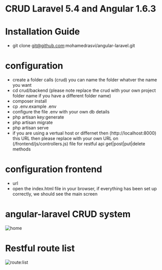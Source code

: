 # CRUD  Laravel 5.4 and Angular 1.6.3

# Installation Guide

* git clone git@github.com:mohamedrasvi/angular-laravel.git 

# configuration

* create a folder calls (crud) you can name the folder whatver the name you want
* cd crud/backend (please note replace the crud with your own project folder name if you have a different folder name)
* composer install
* cp .env.example .env
* configure the file .env with your own db details
* php artisan key:generate
* php artisan migrate
* php artisan serve
* if you are using a vertual host or differnet then (http://localhost:8000) this URL then please replace with your own URL on  (/frontend/js/controllers.js) file for restful api get|post|put|delete methods 



# configuration frontend

* url 
* open the index.html file in your browser, if everything has been set up correctly, we should see the main screen


# angular-laravel CRUD system 

<img src="https://preview.ibb.co/gfQdwb/Screenshot_from_2017_12_26_20_18_59.png" alt="home">

# Restful route list 

<img src="https://preview.ibb.co/dzmU2G/Screenshot_from_2017_12_26_20_22_12.png" alt="route:list">
